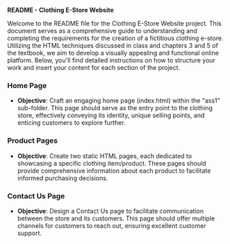 **README - Clothing E-Store Website**

Welcome to the README file for the Clothing E-Store Website project. This document serves as a comprehensive guide to understanding and completing the requirements for the creation of a fictitious clothing e-store. Utilizing the HTML techniques discussed in class and chapters 3 and 5 of the textbook, we aim to develop a visually appealing and functional online platform. Below, you'll find detailed instructions on how to structure your work and insert your content for each section of the project.

### Home Page
- **Objective**: Craft an engaging home page (index.html) within the "ass1" sub-folder. This page should serve as the entry point to the clothing store, effectively conveying its identity, unique selling points, and enticing customers to explore further.

### Product Pages
- **Objective**: Create two static HTML pages, each dedicated to showcasing a specific clothing item/product. These pages should provide comprehensive information about each product to facilitate informed purchasing decisions.

### Contact Us Page
- **Objective**: Design a Contact Us page to facilitate communication between the store and its customers. This page should offer multiple channels for customers to reach out, ensuring excellent customer support.

